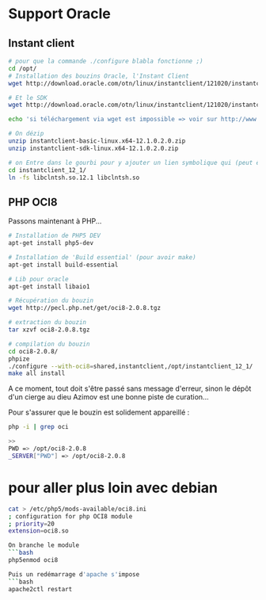 # Support Oracle

## Instant client

```bash
# pour que la commande ./configure blabla fonctionne ;)
cd /opt/
# Installation des bouzins Oracle, l'Instant Client
wget http://download.oracle.com/otn/linux/instantclient/121020/instantclient-basic-linux.x64-12.1.0.2.0.zip

# Et le SDK
wget http://download.oracle.com/otn/linux/instantclient/121020/instantclient-sdk-linux.x64-12.1.0.2.0.zip

echo 'si téléchargement via wget est impossible => voir sur http://www.oracle.com/technetwork/topics/linuxx86-64soft-092277.html'

# On dézip
unzip instantclient-basic-linux.x64-12.1.0.2.0.zip
unzip instantclient-sdk-linux.x64-12.1.0.2.0.zip

# on Entre dans le gourbi pour y ajouter un lien symbolique qui (peut être) sera absent
cd instantclient_12_1/
ln -fs libclntsh.so.12.1 libclntsh.so
```

## PHP OCI8

Passons maintenant à PHP...

```bash
# Installation de PHP5 DEV
apt-get install php5-dev

# Installation de 'Build essential' (pour avoir make)
apt-get install build-essential

# Lib pour oracle
apt-get install libaio1

# Récupération du bouzin
wget http://pecl.php.net/get/oci8-2.0.8.tgz

# extraction du bouzin
tar xzvf oci8-2.0.8.tgz

# compilation du bouzin
cd oci8-2.0.8/
phpize
./configure --with-oci8=shared,instantclient,/opt/instantclient_12_1/
make all install
```

A ce moment, tout doit s'être passé sans message d'erreur, sinon le dépôt d'un cierge au dieu Azimov est une bonne piste de curation...

Pour s'assurer que le bouzin est solidement appareillé :

```bash
php -i | grep oci

>>
PWD => /opt/oci8-2.0.8
_SERVER["PWD"] => /opt/oci8-2.0.8
```

# pour aller plus loin avec debian
```bash
cat > /etc/php5/mods-available/oci8.ini
; configuration for php OCI8 module
; priority=20
extension=oci8.so

On branche le module
```bash
php5enmod oci8

Puis un redémarrage d'apache s'impose
```bash
apache2ctl restart

